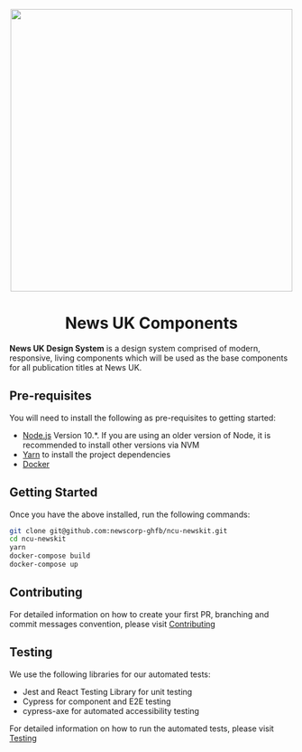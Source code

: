 <p align="center">
  <a href="https://github.com/newscorp-ghfb/ncu-newskit">
    <img width="500px" src="https://www.news.co.uk/wp-content/themes/newscouk/assets/img/logo.png">
  </a>
</p>

# <h1 align="center">News UK Components</h1>

**News UK Design System** is a design system comprised of modern, responsive, living components which will be used as the base components for all publication titles at News UK.

## Pre-requisites

You will need to install the following as pre-requisites to getting started:

* [Node.js](https://nodejs.org/en/download/) Version 10.*. If you are using an older version of Node, it is recommended to install other versions via NVM
* [Yarn](https://yarnpkg.com/en/docs/install#mac-stable) to install the project dependencies
* [Docker](https://docs.docker.com/docker-for-mac/install/)

## Getting Started

Once you have the above installed, run the following commands:

```sh
git clone git@github.com:newscorp-ghfb/ncu-newskit.git
cd ncu-newskit
yarn
docker-compose build
docker-compose up
```

## Contributing

For detailed information on how to create your first PR, branching and commit messages convention, please visit [Contributing](./docs/CONTRIBUTING.md)

## Testing

We use the following libraries for our automated tests:

* Jest and React Testing Library for unit testing
* Cypress for component and E2E testing
* cypress-axe for automated accessibility testing

For detailed information on how to run the automated tests, please visit [Testing](./docs/testing.md)

